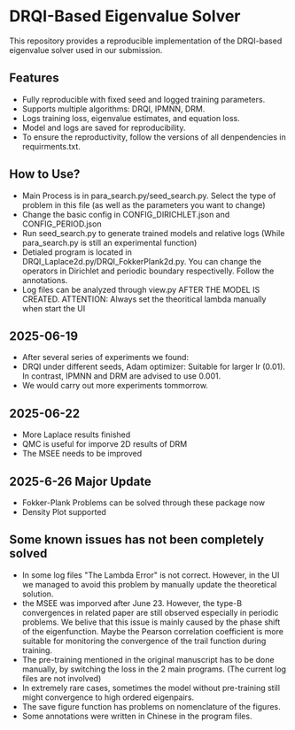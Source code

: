 # DRQI-Based Eigenvalue Solver

This repository provides a reproducible implementation of the DRQI-based eigenvalue solver used in our submission.

## Features
- Fully reproducible with fixed seed and logged training parameters.
- Supports multiple algorithms: DRQI, IPMNN, DRM.
- Logs training loss, eigenvalue estimates, and equation loss.
- Model and logs are saved for reproducibility.
- To ensure the reproductivity, follow the versions of all denpendencies in requirments.txt.

## How to Use?
- Main Process is in para_search.py/seed_search.py. Select the type of problem in this file (as well as the parameters you want to change)
- Change the basic config in CONFIG_DIRICHLET.json and CONFIG_PERIOD.json
- Run seed_search.py to generate trained models and relative logs (While para_search.py is still an experimental function)
- Detialed program is located in DRQI_Laplace2d.py/DRQI_FokkerPlank2d.py. You can change the operators in Dirichlet and periodic boundary  respectivelly. Follow the annotations.
- Log files can be analyzed through view.py AFTER THE MODEL IS CREATED. ATTENTION: Always set the theoritical lambda manually when start the UI

## 2025-06-19
- After several series of experiments we found: 
- DRQI under different seeds, Adam optimizer: Suitable for larger lr (0.01). In contrast, IPMNN and DRM are advised to use 0.001.
- We would carry out more experiments tommorrow.

## 2025-06-22
- More Laplace results finished
- QMC is useful for imporve 2D results of DRM
- The MSEE needs to be improved

## 2025-6-26 Major Update
- Fokker-Plank Problems can be solved through these package now
- Density Plot supported

## Some known issues has not been completely solved 
- In some log files "The Lambda Error" is not correct. However, in the UI we managed to avoid this problem by manually update the theoretical solution.
- the MSEE was imporved after June 23. However, the type-B convergences in related paper are still observed especially in periodic problems. We belive that this issue is mainly caused by the phase shift of the eigenfunction. Maybe the Pearson correlation coefficient is more suitable for monitoring the convergence of the trail function during training.
- The pre-training mentioned in the original manuscript has to be done manually, by switching the loss in the 2 main programs. (The current log files are not involved)
- In extremely rare cases, sometimes the model without pre-training still might convergence to high ordered eigenpairs.
- The save figure function has problems on nomenclature of the figures.
- Some annotations were written in Chinese in the program files.
